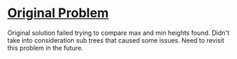 # [Original Problem](https://leetcode.com/submissions/detail/109759047/)

Original solution failed trying to compare max and min heights found. Didn't take into consideration sub trees that caused some issues.
Need to revisit this problem in the future.

